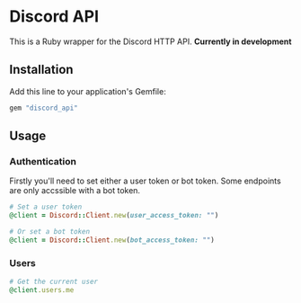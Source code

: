 # Discord API

This is a Ruby wrapper for the Discord HTTP API. **Currently in development**

## Installation

Add this line to your application's Gemfile:

```ruby
gem "discord_api"
```

## Usage

### Authentication

Firstly you'll need to set either a user token or bot token. Some endpoints are only accssible with a bot token.

```ruby
# Set a user token
@client = Discord::Client.new(user_access_token: "")

# Or set a bot token
@client = Discord::Client.new(bot_access_token: "")
```

### Users

```ruby
# Get the current user
@client.users.me
```
